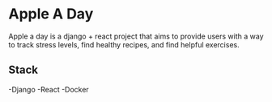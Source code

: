 # Apple A Day
Apple a day is a django + react project that aims to provide users with a way to track stress levels, find healthy recipes, and find helpful exercises. 
## Stack 
-Django
-React
-Docker 